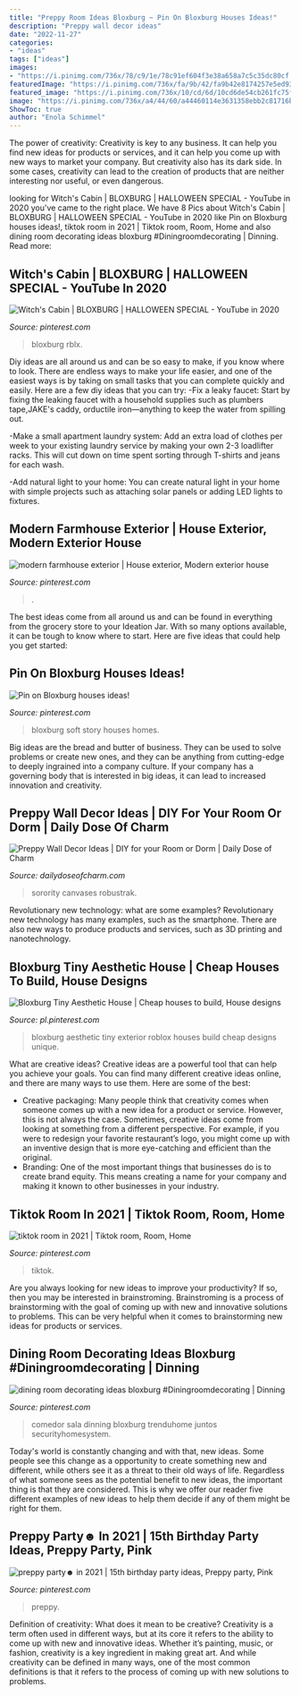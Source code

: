 ```yaml
---
title: "Preppy Room Ideas Bloxburg ~ Pin On Bloxburg Houses Ideas!"
description: "Preppy wall decor ideas"
date: "2022-11-27"
categories:
- "ideas"
tags: ["ideas"]
images:
- "https://i.pinimg.com/736x/78/c9/1e/78c91ef604f3e38a658a7c5c35dc80cf.jpg"
featuredImage: "https://i.pinimg.com/736x/fa/9b/42/fa9b42e8174257e5ed93239c7a4ee434.jpg"
featured_image: "https://i.pinimg.com/736x/10/cd/6d/10cd6de54cb261fc75f4282bd6cebf39.jpg"
image: "https://i.pinimg.com/736x/a4/44/60/a44460114e3631358ebb2c81716be6e2.jpg"
ShowToc: true
author: "Enola Schimmel"
---
```



The power of creativity:
Creativity is key to any business. It can help you find new ideas for products or services, and it can help you come up with new ways to market your company. But creativity also has its dark side. In some cases, creativity can lead to the creation of products that are neither interesting nor useful, or even dangerous.

	

		
looking for Witch&#039;s Cabin | BLOXBURG | HALLOWEEN SPECIAL - YouTube in 2020 you've came to the right place. We have 8 Pics about Witch&#039;s Cabin | BLOXBURG | HALLOWEEN SPECIAL - YouTube in 2020 like Pin on Bloxburg houses ideas!, tiktok room in 2021 | Tiktok room, Room, Home and also dining room decorating ideas bloxburg #Diningroomdecorating | Dinning. Read more:
		
    
## Witch&#039;s Cabin | BLOXBURG | HALLOWEEN SPECIAL - YouTube In 2020

<img loading=lazy src="https://i.pinimg.com/736x/a4/44/60/a44460114e3631358ebb2c81716be6e2.jpg" onerror="this.onerror=null;this.src='https://tse4.mm.bing.net/th?id=OIP.IbsmyoZlyhWM8GZF6-X_TAHaFj&amp;pid=15.1';" alt="Witch&#039;s Cabin | BLOXBURG | HALLOWEEN SPECIAL - YouTube in 2020">

_Source: pinterest.com_

>bloxburg rblx. 

	

Diy ideas are all around us and can be so easy to make, if you know where to look.
There are endless ways to make your life easier, and one of the easiest ways is by taking on small tasks that you can complete quickly and easily. Here are a few diy ideas that you can try:
-Fix a leaky faucet: Start by fixing the leaking faucet with a household supplies such as plumbers tape,JAKE's caddy, orductile iron—anything to keep the water from spilling out.

-Make a small apartment laundry system: Add an extra load of clothes per week to your existing laundry service by making your own 2-3 loadlifter racks. This will cut down on time spent sorting through T-shirts and jeans for each wash.

-Add natural light to your home: You can create natural light in your home with simple projects such as attaching solar panels or adding LED lights to fixtures.

    
## Modern Farmhouse Exterior | House Exterior, Modern Exterior House

<img loading=lazy src="https://i.pinimg.com/736x/10/cd/6d/10cd6de54cb261fc75f4282bd6cebf39.jpg" onerror="this.onerror=null;this.src='https://tse4.mm.bing.net/th?id=OIP.3UHrZbjKN8WhpIov9odIpgHaFC&amp;pid=15.1';" alt="modern farmhouse exterior | House exterior, Modern exterior house">

_Source: pinterest.com_

>. 

	

The best ideas come from all around us and can be found in everything from the grocery store to your Ideation Jar. With so many options available, it can be tough to know where to start. Here are five ideas that could help you get started: 

    
## Pin On Bloxburg Houses Ideas!

<img loading=lazy src="https://i.pinimg.com/736x/93/f6/2d/93f62d16415cb37c0a55a94932d319f8.jpg" onerror="this.onerror=null;this.src='https://tse3.mm.bing.net/th?id=OIP.v5Qx2SGweSmFFBm5ERtwlwHaFj&amp;pid=15.1';" alt="Pin on Bloxburg houses ideas!">

_Source: pinterest.com_

>bloxburg soft story houses homes. 

	

Big ideas are the bread and butter of business. They can be used to solve problems or create new ones, and they can be anything from cutting-edge to deeply ingrained into a company culture. If your company has a governing body that is interested in big ideas, it can lead to increased innovation and creativity.

    
## Preppy Wall Decor Ideas | DIY For Your Room Or Dorm | Daily Dose Of Charm

<img loading=lazy src="https://dailydoseofcharm.com/wp-content/uploads/2015/09/d744eb24ea988039c1aa4223e28f44cb.jpg" onerror="this.onerror=null;this.src='https://tse2.mm.bing.net/th?id=OIP.10TrJOqYgDnBqkIj4o9EywHaHa&amp;pid=15.1';" alt="Preppy Wall Decor Ideas | DIY for your Room or Dorm | Daily Dose of Charm">

_Source: dailydoseofcharm.com_

>sorority canvases robustrak. 

	

Revolutionary new technology: what are some examples?
Revolutionary new technology has many examples, such as the smartphone. There are also new ways to produce products and services, such as 3D printing and nanotechnology.

    
## Bloxburg Tiny Aesthetic House | Cheap Houses To Build, House Designs

<img loading=lazy src="https://i.pinimg.com/736x/1a/8f/52/1a8f52221a764a82d371cd9a3326aaff.jpg" onerror="this.onerror=null;this.src='https://tse3.mm.bing.net/th?id=OIP.jBTTL4AmWmcU8khLGPNZ7gHaEv&amp;pid=15.1';" alt="Bloxburg Tiny Aesthetic House | Cheap houses to build, House designs">

_Source: pl.pinterest.com_

>bloxburg aesthetic tiny exterior roblox houses build cheap designs unique. 

	

What are creative ideas?
Creative ideas are a powerful tool that can help you achieve your goals. You can find many different creative ideas online, and there are many ways to use them. Here are some of the best:  
- Creative packaging: Many people think that creativity comes when someone comes up with a new idea for a product or service. However, this is not always the case. Sometimes, creative ideas come from looking at something from a different perspective. For example, if you were to redesign your favorite restaurant’s logo, you might come up with an inventive design that is more eye-catching and efficient than the original. 
- Branding: One of the most important things that businesses do is to create brand equity. This means creating a name for your company and making it known to other businesses in your industry.

    
## Tiktok Room In 2021 | Tiktok Room, Room, Home

<img loading=lazy src="https://i.pinimg.com/736x/34/bc/40/34bc40b2ad0803d1d391685c8b4dd553.jpg" onerror="this.onerror=null;this.src='https://tse2.mm.bing.net/th?id=OIP.OWefjbhxYOIL6iVRRURQswHaQA&amp;pid=15.1';" alt="tiktok room in 2021 | Tiktok room, Room, Home">

_Source: pinterest.com_

>tiktok. 

	

Are you always looking for new ideas to improve your productivity? If so, then you may be interested in brainstroming. Brainstroming is a process of brainstorming with the goal of coming up with new and innovative solutions to problems. This can be very helpful when it comes to brainstorming new ideas for products or services.

    
## Dining Room Decorating Ideas Bloxburg #Diningroomdecorating | Dinning

<img loading=lazy src="https://i.pinimg.com/736x/fa/9b/42/fa9b42e8174257e5ed93239c7a4ee434.jpg" onerror="this.onerror=null;this.src='https://tse3.mm.bing.net/th?id=OIP.v-JowCpyxGBWTpN5-eZ5cQHaJ3&amp;pid=15.1';" alt="dining room decorating ideas bloxburg #Diningroomdecorating | Dinning">

_Source: pinterest.com_

>comedor sala dinning bloxburg trenduhome juntos securityhomesystem. 

	

Today's world is constantly changing and with that, new ideas. Some people see this change as a opportunity to create something new and different, while others see it as a threat to their old ways of life. Regardless of what someone sees as the potential benefit to new ideas, the important thing is that they are considered. This is why we offer our reader five different examples of new ideas to help them decide if any of them might be right for them.

    
## Preppy Party☻︎ In 2021 | 15th Birthday Party Ideas, Preppy Party, Pink

<img loading=lazy src="https://i.pinimg.com/736x/78/c9/1e/78c91ef604f3e38a658a7c5c35dc80cf.jpg" onerror="this.onerror=null;this.src='https://tse2.mm.bing.net/th?id=OIP.l3jdjZiI2tu2rIb1lFMFtAHaLV&amp;pid=15.1';" alt="preppy party☻︎ in 2021 | 15th birthday party ideas, Preppy party, Pink">

_Source: pinterest.com_

>preppy. 

	

Definition of creativity: What does it mean to be creative?
Creativity is a term often used in different ways, but at its core it refers to the ability to come up with new and innovative ideas. Whether it’s painting, music, or fashion, creativity is a key ingredient in making great art. And while creativity can be defined in many ways, one of the most common definitions is that it refers to the process of coming up with new solutions to problems.

